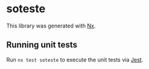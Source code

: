 # soteste

This library was generated with [Nx](https://nx.dev).

## Running unit tests

Run `nx test soteste` to execute the unit tests via [Jest](https://jestjs.io).
